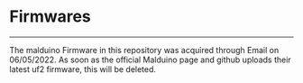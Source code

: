 # Firmwares
***

The malduino Firmware in this repository was acquired through Email on 06/05/2022.
As soon as the official Malduino page and github uploads their latest uf2 firmware, this will be deleted.